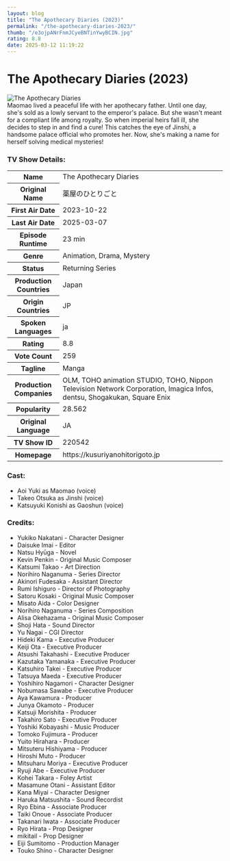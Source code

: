 ```yaml
---
layout: blog
title: "The Apothecary Diaries (2023)"
permalink: "/the-apothecary-diaries-2023/"
thumb: "/e3ojpANrFnmJCyeBNTinYwyBCIN.jpg"
rating: 8.8
date: 2025-03-12 11:19:22
---
```

<h1 class="title">The Apothecary Diaries (2023)</h1><div class="poster"><img src="{{ site.imglink }}/e3ojpANrFnmJCyeBNTinYwyBCIN.jpg" class="img-fluid my-3" alt="The Apothecary Diaries"/></div><div class="plot">Maomao lived a peaceful life with her apothecary father. Until one day, she's sold as a lowly servant to the emperor's palace. But she wasn't meant for a compliant life among royalty. So when imperial heirs fall ill, she decides to step in and find a cure! This catches the eye of Jinshi, a handsome palace official who promotes her. Now, she's making a name for herself solving medical mysteries!</div><h3>TV Show Details:</h3><table class="table table-bordered details"><tr><th>Name</th><td>The Apothecary Diaries</td></tr><tr><th>Original Name</th><td>薬屋のひとりごと</td></tr><tr><th>First Air Date</th><td>2023-10-22</td></tr><tr><th>Last Air Date</th><td>2025-03-07</td></tr><tr><th>Episode Runtime</th><td>23 min</td></tr><tr><th>Genre</th><td>Animation, Drama, Mystery</td></tr><tr><th>Status</th><td>Returning Series</td></tr><tr><th>Production Countries</th><td>Japan</td></tr><tr><th>Origin Countries</th><td>JP</td></tr><tr><th>Spoken Languages</th><td>ja</td></tr><tr><th>Rating</th><td>8.8</td></tr><tr><th>Vote Count</th><td>259</td></tr><tr><th>Tagline</th><td>Manga</td></tr><tr><th>Production Companies</th><td>OLM, TOHO animation STUDIO, TOHO, Nippon Television Network Corporation, Imagica Infos, dentsu, Shogakukan, Square Enix</td></tr><tr><th>Popularity</th><td>28.562</td></tr><tr><th>Original Language</th><td>JA</td></tr><tr><th>TV Show ID</th><td>220542</td></tr><tr><th>Homepage</th><td>https://kusuriyanohitorigoto.jp</td></tr></table><h3>Cast:</h3><ul class="list-group cast"><li>Aoi Yuki as Maomao (voice)</li><li>Takeo Otsuka as Jinshi (voice)</li><li>Katsuyuki Konishi as Gaoshun (voice)</li></ul><h3>Credits:</h3><ul class="list-group crew"><li>Yukiko Nakatani - Character Designer</li><li>Daisuke Imai - Editor</li><li>Natsu Hyūga - Novel</li><li>Kevin Penkin - Original Music Composer</li><li>Katsumi Takao - Art Direction</li><li>Norihiro Naganuma - Series Director</li><li>Akinori Fudesaka - Assistant Director</li><li>Rumi Ishiguro - Director of Photography</li><li>Satoru Kosaki - Original Music Composer</li><li>Misato Aida - Color Designer</li><li>Norihiro Naganuma - Series Composition</li><li>Alisa Okehazama - Original Music Composer</li><li>Shoji Hata - Sound Director</li><li>Yu Nagai - CGI Director</li><li>Hideki Kama - Executive Producer</li><li>Keiji Ota - Executive Producer</li><li>Atsushi Takahashi - Executive Producer</li><li>Kazutaka Yamanaka - Executive Producer</li><li>Katsuhiro Takei - Executive Producer</li><li>Tatsuya Maeda - Executive Producer</li><li>Yoshihiro Nagamori - Character Designer</li><li>Nobumasa Sawabe - Executive Producer</li><li>Aya Kawamura - Producer</li><li>Junya Okamoto - Producer</li><li>Katsuji Morishita - Producer</li><li>Takahiro Sato - Executive Producer</li><li>Yoshiki Kobayashi - Music Producer</li><li>Tomoko Fujimura - Producer</li><li>Yuito Hirahara - Producer</li><li>Mitsuteru Hishiyama - Producer</li><li>Hiroshi Muto - Producer</li><li>Mitsuharu Moriya - Executive Producer</li><li>Ryuji Abe - Executive Producer</li><li>Kohei Takara - Foley Artist</li><li>Masamune Otani - Assistant Editor</li><li>Kana Miyai - Character Designer</li><li>Haruka Matsushita - Sound Recordist</li><li>Ryo Ebina - Associate Producer</li><li>Taiki Onoue - Associate Producer</li><li>Takanari Iwata - Associate Producer</li><li>Ryo Hirata - Prop Designer</li><li>mikitail - Prop Designer</li><li>Eiji Sumitomo - Production Manager</li><li>Touko Shino - Character Designer</li></ul>